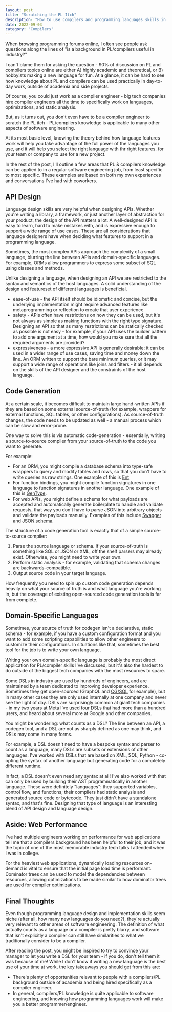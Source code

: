 ```yaml
---
layout: post
title: "Scratching the PL Itch"
description: "How to use compilers and programming languages skills in industry without being a compiler engineer"
date: 2022-09-03
category: "Compilers"
---
```


When browsing programming forums online, I often see people ask questions along the lines of "is a background in PL/compilers useful in industry?"

I can't blame them for asking the question - 90% of discussion on PL and compilers topics online are either A) highly academic and theoretical, or B) hobbyists making a new language for fun. At a glance, it can be hard to see how knowledge about PL and compilers can be used practically in day-to-day work, outside of academia and side projects.

Of course, you could just work as a compiler engineer - big tech companies hire compiler engineers all the time to specifically work on languages, optimizations, and static analysis. 

But, as it turns out, you don't even have to be a compiler engineer to scratch the PL itch - PL/compilers knowledge is applicable to many other aspects of software engineering. 

At its most basic level, knowing the theory behind how language features work will help you take advantage of the full power of the languages you use, and it will help you select the right language with thr right features. for your team or company to use for a new project.

In the rest of the post, I'll outline a few areas that PL & compilers knowledge can be applied to in a regular software engineering job, from least specific to most specific. These examples are based on both my own experiences and conversations I've had with coworkers.

## API Design

Language design skills are very helpful when designing APIs. Whether you're writing a library, a framework, or just another layer of abstraction for your product, the design of the API matters a lot. A well-designed API is easy to learn, hard to make mistakes with, and is expressive enough to support a wide range of use cases. These are all considerations that language designers have when deciding what features to support in a programming language.

Sometimes, the most complex APIs approach the complexity of a small language, blurring the line between APIs and domain-specific languages. For example, ORMs allow programmers to express some subset of SQL using classes and methods. 

Unlike designing a language, when designing an API we are restricted to the syntax and semantics of the host languages. A solid understanding of the design and featureset of different languages is beneficial.
- ease-of-use - the API itself should be idiomatic and concise, but the underlying implementation might require advanced features like metaprogramming or reflection to create that user experience
- safety - APIs often have restrictions on how they can be used, but it's not always as simple as making functions with the right type signature. Designing an API so that as many restrictions can be statically checked as possible is not easy - for example, if your API uses the builder pattern to add one argument at a time, how would you make sure that all the required arguments are provided?
- expressiveness - a more expressive API is generally desirable; it can be used in a wider range of use cases, saving time and money down the line. An ORM written to support the bare minimum queries, or it may support a wide range of operations like joins and filters - it all depends on the skills of the API designer and the constraints of the host language.

## Code Generation

At a certain scale, it becomes difficult to maintain large hand-written APIs if they are based on some external source-of-truth (for example, wrappers for external functions, SQL tables, or other configurations). As source-of-truth changes, the code needs to be updated as well - a manual process which can be slow and error-prone. 

One way to solve this is via automatic code-generation - essentially, writing a source-to-source compiler from your source-of-truth to the code you want to generate.

For example:
- For an ORM, you might compile a database schema into type-safe wrappers to query and modify tables and rows, so that you don't have to write queries as raw strings. One example of this is [Ent](https://github.com/ent/ent)
- For function bindings, you might compile function signatures in one language to function signatures in another language. One example of this is [GenType](https://rescript-lang.org/docs/gentype/latest/introduction).
- For web APIs, you might define a schema for what payloads are accepted and automatically generate boilerplate to handle and validate requests, that way you don't have to parse JSON into arbitrary objects and validate the payloads manually. Examples of this include [Swagger](https://swagger.io/) and [JSON schema](https://json-schema.org/).

The structure of a code generation tool is exactly that of a simple source-to-source compiler:
1. Parse the source language or schema. If your source-of-truth is something like SQL or JSON or XML, off the shelf parsers may already exist. Otherwise, you might need to write your own.
2. Perform static analysis - for example, validating that schema changes are backwards-compatible.
3. Output source code in your target language.

How frequently you need to spin up custom code generation depends heavily on what your source of truth is and what language you're working in, but the coverage of existing open-sourced code generation tools is far from complete.

## Domain-Specific Languages

Sometimes, your source of truth for codegen isn't a declarative, static schema - for example, if you have a custom configuration format and you want to add some scripting capabilities to allow other engineers to customize their configurations. In situations like that, sometimes the best tool for the job is to write your own language.

Writing your own domain-specific language is probably the most direct application for PL/compiler skills I've discussed, but it's also the hardest to do outside of the biggest tech companies with the most resources to spare. 

Some DSLs in industry are used by hundreds of engineers, and are maintained by a team dedicated to improving developer experience. Sometimes they get open-sourced (GraphQL and [CG/SQL](https://cgsql.dev/) for example), but in many other cases they are only used internally at one company and never see the light of day. DSLs are surprisingly common at giant tech companies - in my two years at Meta I've used four DSLs that had more than a hundred users, and heard about several more at Google and other companies.

You might be wondering: what counts as a DSL? The line between an API, a codegen tool, and a DSL are not as sharply defined as one may think, and DSLs may come in many forms.

For example, a DSL doesn't need to have a bespoke syntax and parser to count as a language, many DSLs are subsets or extensions of other languages. I've worked with DSLs that are based on XML, SQL, Python - co-opting the syntax of another language but generating code for a completely different runtime.

In fact, a DSL doesn't even need any syntax at all! I've also worked with that can only be used by building their AST programmatically in another language. These were definitely "languages": they supported variables, control flow, and functions; their compilers had static analysis and generated source code or bytecode. They just didn't have a standalone syntax, and that's fine. Designing that type of language is an interesting blend of API design and language design.

## Aside: Web Performance

I've had multiple engineers working on performance for web applications tell me that a compilers background has been helpful to their job, and it was the topic of one of the most memorable industry tech talks I attended when I was in college. 

For the heaviest web applications, dynamically loading resources on-demand is vital to ensure that the initial page load time is performant. Dominator trees can be used to model the dependencies between resources, allowing optimizations to be made similar to how dominator trees are used for compiler optimizations.

## Final Thoughts

Even though programming language design and implementation skills seem niche (after all, how many new languages do you need?), they're actually very relevant to other areas of software engineering. The definition of what actually counts as a language or a compiler is pretty blurry, and software that isn't explicitly a compiler can still have similarities to what we traditionally consider to be a compiler.

After reading the post, you might be inspired to try to convince your manager to let you write a DSL for your team - if you do, don't tell them it was because of me! While I don't know if writing a new language is the best use of your time at work, the key takeaways you should get from this are:
- There's plenty of opportunities relevant to people with a compilers/PL background outside of academia and being hired specifically as a compiler engineer.
- In general, compilers/PL knowledge is quite applicable to software engineering, and knowing how programming languages work will make you a better programmer/engineer.